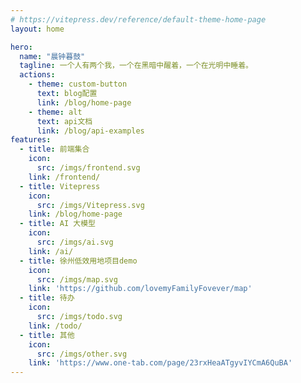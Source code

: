 ```yaml
---
# https://vitepress.dev/reference/default-theme-home-page
layout: home

hero:
  name: "晨钟暮鼓"
  tagline: 一个人有两个我，一个在黑暗中醒着，一个在光明中睡着。
  actions:
    - theme: custom-button
      text: blog配置
      link: /blog/home-page
    - theme: alt
      text: api文档
      link: /blog/api-examples
features:
  - title: 前端集合
    icon:
      src: /imgs/frontend.svg
    link: /frontend/
  - title: Vitepress
    icon:
      src: /imgs/Vitepress.svg
    link: /blog/home-page
  - title: AI 大模型
    icon:
      src: /imgs/ai.svg
    link: /ai/
  - title: 徐州低效用地项目demo
    icon:
      src: /imgs/map.svg
    link: 'https://github.com/lovemyFamilyFovever/map'
  - title: 待办
    icon:
      src: /imgs/todo.svg
    link: /todo/
  - title: 其他
    icon:
      src: /imgs/other.svg
    link: 'https://www.one-tab.com/page/23rxHeaATgyvIYCmA6QuBA'
---
```


